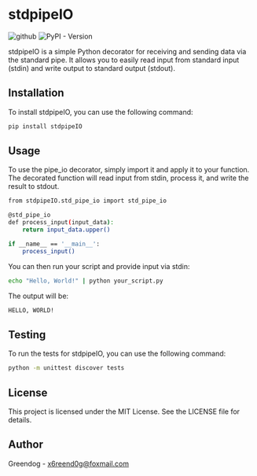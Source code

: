 # stdpipeIO

![github](https://img.shields.io/github/release/6reend0g/stdpipeIO)
![PyPI - Version](https://img.shields.io/pypi/v/stdpipeIO?color=blue)

stdpipeIO is a simple Python decorator for receiving and sending data via the standard pipe. It allows you to easily read input from standard input (stdin) and write output to standard output (stdout).

## Installation

To install stdpipeIO, you can use the following command:

```sh
pip install stdpipeIO
```

## Usage

To use the pipe_io decorator, simply import it and apply it to your function. The decorated function will read input from stdin, process it, and write the result to stdout.

```sh
from stdpipeIO.std_pipe_io import std_pipe_io

@std_pipe_io
def process_input(input_data):
    return input_data.upper()

if __name__ == '__main__':
    process_input()
```

You can then run your script and provide input via stdin:

```sh
echo "Hello, World!" | python your_script.py
```

The output will be:

```sh
HELLO, WORLD!
```

## Testing

To run the tests for stdpipeIO, you can use the following command:

```sh
python -m unittest discover tests
```

## License

This project is licensed under the MIT License. See the LICENSE file for details.

## Author

Greendog - <x6reend0g@foxmail.com>
